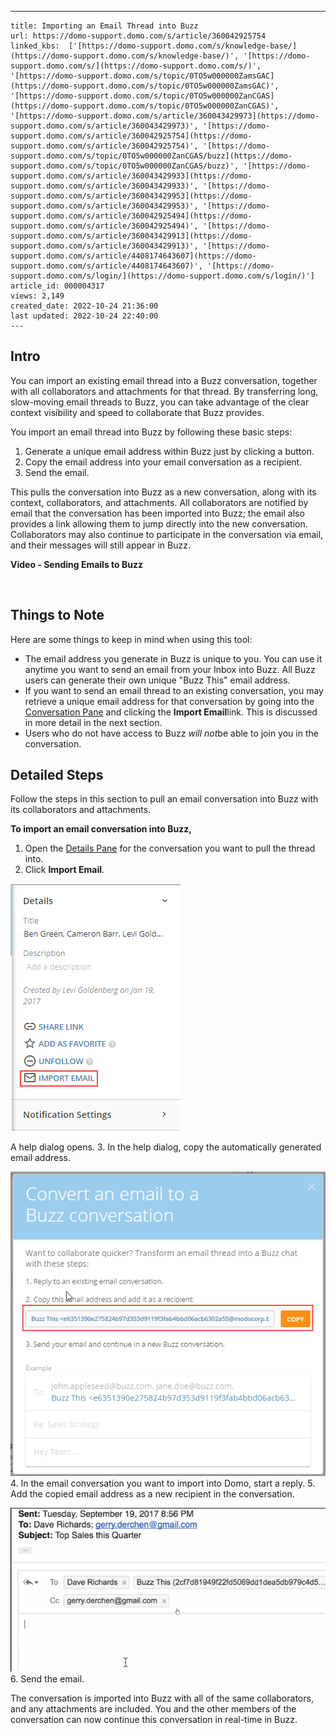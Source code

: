 ---
    title: Importing an Email Thread into Buzz
    url: https://domo-support.domo.com/s/article/360042925754
    linked_kbs:  ['[https://domo-support.domo.com/s/knowledge-base/](https://domo-support.domo.com/s/knowledge-base/)', '[https://domo-support.domo.com/s/](https://domo-support.domo.com/s/)', '[https://domo-support.domo.com/s/topic/0TO5w000000ZamsGAC](https://domo-support.domo.com/s/topic/0TO5w000000ZamsGAC)', '[https://domo-support.domo.com/s/topic/0TO5w000000ZanCGAS](https://domo-support.domo.com/s/topic/0TO5w000000ZanCGAS)', '[https://domo-support.domo.com/s/article/360043429973](https://domo-support.domo.com/s/article/360043429973)', '[https://domo-support.domo.com/s/article/360042925754](https://domo-support.domo.com/s/article/360042925754)', '[https://domo-support.domo.com/s/topic/0TO5w000000ZanCGAS/buzz](https://domo-support.domo.com/s/topic/0TO5w000000ZanCGAS/buzz)', '[https://domo-support.domo.com/s/article/360043429933](https://domo-support.domo.com/s/article/360043429933)', '[https://domo-support.domo.com/s/article/360043429953](https://domo-support.domo.com/s/article/360043429953)', '[https://domo-support.domo.com/s/article/360042925494](https://domo-support.domo.com/s/article/360042925494)', '[https://domo-support.domo.com/s/article/360043429913](https://domo-support.domo.com/s/article/360043429913)', '[https://domo-support.domo.com/s/article/4408174643607](https://domo-support.domo.com/s/article/4408174643607)', '[https://domo-support.domo.com/s/login/](https://domo-support.domo.com/s/login/)']
    article_id: 000004317
    views: 2,149
    created_date: 2022-10-24 21:36:00
    last updated: 2022-10-24 22:40:00
    ---



Intro
-----


You can import an existing email thread into a Buzz conversation, together with all collaborators and attachments for that thread. By transferring long, slow-moving email threads to Buzz, you can take advantage of the clear context visibility and speed to collaborate that Buzz provides. 


You import an email thread into Buzz by following these basic steps:


1. Generate a unique email address within Buzz just by clicking a button.
2. Copy the email address into your email conversation as a recipient.
3. Send the email.


This pulls the conversation into Buzz as a new conversation, along with its context, collaborators, and attachments. All collaborators are notified by email that the conversation has been imported into Buzz; the email also provides a link allowing them to jump directly into the new conversation. Collaborators may also continue to participate in the conversation via email, and their messages will still appear in Buzz. 


**Video - Sending Emails to Buzz**



 


Things to Note
--------------


Here are some things to keep in mind when using this tool:


* The email address you generate in Buzz is unique to you. You can use it anytime you want to send an email from your Inbox into Buzz. All Buzz users can generate their own unique "Buzz This" email address.
* If you want to send an email thread to an existing conversation, you may retrieve a unique email address for that conversation by going into the [Conversation Pane](/s/article/360043429973) and clicking the **Import Email**link. This is discussed in more detail in the next section.
* Users who do not have access to Buzz *will not*be able to join you in the conversation.


Detailed Steps
--------------


Follow the steps in this section to pull an email conversation into Buzz with its collaborators and attachments.


**To import an email conversation into Buzz,**


1. Open the [Details Pane](/s/article/360043429973) for the conversation you want to pull the thread into.
2. Click **Import Email**.  
   
 ![buzz_import_email.png](buzz_import_email.png)  
   
 A help dialog opens.
3. In the help dialog, copy the automatically generated email address.  
   
 ![buzz_email_address_copy.png](buzz_email_address_copy.png)
4. In the email conversation you want to import into Domo, start a reply.
5. Add the copied email address as a new recipient in the conversation.  
   
 ![buzz_email_reply.png](buzz_email_reply.png)
6. Send the email.


The conversation is imported into Buzz with all of the same collaborators, and any attachments are included. You and the other members of the conversation can now continue this conversation in real-time in Buzz.

